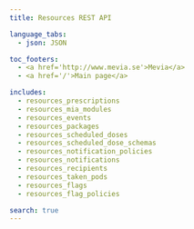```yaml
---
title: Resources REST API

language_tabs:
  - json: JSON

toc_footers:
  - <a href='http://www.mevia.se'>Mevia</a>
  - <a href='/'>Main page</a>

includes:
  - resources_prescriptions
  - resources_mia_modules
  - resources_events
  - resources_packages
  - resources_scheduled_doses
  - resources_scheduled_dose_schemas
  - resources_notification_policies
  - resources_notifications
  - resources_recipients
  - resources_taken_pods
  - resources_flags
  - resources_flag_policies

search: true
---
```

